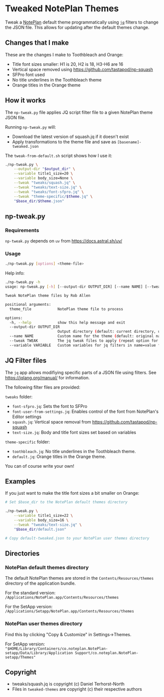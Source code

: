 # Tweaked NotePlan Themes

Tweak a [NotePlan][1] default theme programmatically using [`jq`][2] filters to change
the JSON file. This allows for updating after the default themes change.

[1]: https://noteplan.co/
[2]: https://jqlang.org/



## Changes that I make

These are the changes I make to Toothbleach and Orange:

- Title font sizes smaller: H1 is 20, H2 is 18, H3-H6 are 16
- Vertical space removed using https://github.com/tastapod/np-squash
- SFPro font used
- No title underlines in the Toothbleach theme
- Orange titles in the Orange theme

## How it works

The `np-tweak.py` file applies JQ script filter file to a given NotePlan theme
JSON file.

Running `np-tweak.py` will:

- Download the latest version of squash.jq if it doesn't exist
- Apply transformations to the theme file and save as `[basename]-tweaked.json`


The `tweak-from-default.sh` script shows how I use it:

```bash
./np-tweak.py \
    --output-dir "$output_dir" \
    --variable title1_size=20 \
    --variable body_size=None \
    --tweak "tweaks/squash.jq" \
    --tweak "tweaks/text-size.jq" \
    --tweak "tweaks/font-sfpro.jq" \
    --tweak "theme-specific/$theme.jq" \
    "$base_dir/$theme.json"
```

## np-tweak.py

### Requirements

`np-tweak.py` depends on `uv` from https://docs.astral.sh/uv/


### Usage

```bash  
./np-tweak.py [options] <theme-file>
```

Help info:


```bash    
./np-tweak.py -h
usage: np-tweak.py [-h] [--output-dir OUTPUT_DIR] [--name NAME] [--tweak TWEAK] [--variable VARIABLE] theme_file

Tweak NotePlan theme files by Rob Allen

positional arguments:
  theme_file            NotePlan theme file to process

options:
  -h, --help            show this help message and exit
  --output-dir OUTPUT_DIR
                        Output directory (default: current directory, use '-' for stdout)
  --name NAME           Custom name for the theme (default: original name + ' Tweaked')
  --tweak TWEAK         The jq tweak files to apply (repeat option for multiple files)
  --variable VARIABLE   Custom variables for jq filters in name=value format (repeat option for multiple variables)
```


## JQ Filter files

The `jq` app allows modifiying specific parts of a JSON file using filters. See
https://jqlang.org/manual/ for information.

The following filter files are provided:

`tweaks` folder:

- `font-sfpro.jq`: Sets the font to SFPro
- `font-user-from-settings.jq`: Enables control of the font from NotePlan's Editor settings
- `squash.jq`: Vertical space removal from https://github.com/tastapod/np-squash
- `text-size.jq`: Body and title font sizes set based on variables


`theme-specific` folder:

- `toothbleach.jq`: No title underlines in the Toothbleach theme.
- `default.jq`: Orange titles in the Orange theme.


You can of course write your own!

## Examples

If you just want to make the title font sizes a bit smaller on Orange:

```bash
# Set $base_dir to the NotePlan default themes directory

./np-tweak.py \
    --variable title1_size=22 \
    --variable body_size=16 \
    --tweak "tweaks/text-size.jq" \
    "$base_dir/default.json"

# Copy default-tweaked.json to your NotePlan user themes directory

```


## Directories

### NotePlan default themes directory

The default NotePlan themes are stored in the `Contents/Resources/themes`
directory of the application bundle. 

For the standard version:  
`/Applications/NotePlan.app/Contents/Resources/themes`


For the SetApp version:  
`/Applications/Setapp/NotePlan.app/Contents/Resources/themes`


### NotePlan user themes directory

Find this by clicking "Copy & Customize" in Settings→Themes.

For SetApp version:  
`"$HOME/Library/Containers/co.noteplan.NotePlan-setapp/Data/Library/Application Support/co.noteplan.NotePlan-setapp/Themes"`


## Copyright

- tweaks/squash.jq is copyright (c) Daniel Terhorst-North
- Files in `tweaked-themes` are copyright (c) their respective authors
